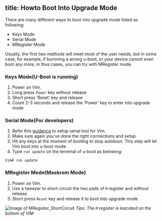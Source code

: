 title: Howto Boot Into Upgrade Mode
---

There are many different ways to boot into upgrade mode listed as following:

* Keys Mode
* Serial Mode
* MRegister Mode

Usually, the first two methods will meet most of the user needs, but in some case, for example, if burnning a wrong u-boot, or your device cannot even boot any more, in thus cases, you can try with MRegister mode.

### Keys Mode(U-Boot is running)
1. Power on Vim.
2. Long press `Power` key without release
3. Short press ‘Reset’ key and release
4. Count 2-3 seconds and release the ‘Power’ key to enter into upgrade mode


### Serial Mode(For developers)
1. Refer this [guidance](/develop/SetupSerialTool.md) to setup serial tool for Vim.
2. Make sure again you've done the right connections and setup.
3. Hit any keys at the moment of booting to stop autoboot. This step will let Vim boot into u-boot mode.
4. Type `run update` on the terminal of u-boot as belowing:
```
Vim# run update
```


### MRegister Mode(Maskrom Mode)
1. Power on Vim.
2. Use a tweezer to short-circuit the two pads of `M` register and without release.
3. Short press `Reset` key and release it to boot into upgrade mode

![Image of MRegister_ShortCircuit](/images/MRegister_ShortCircuit.png)
*Tips: The  `M` register is loacated on the bottom of VIM*
